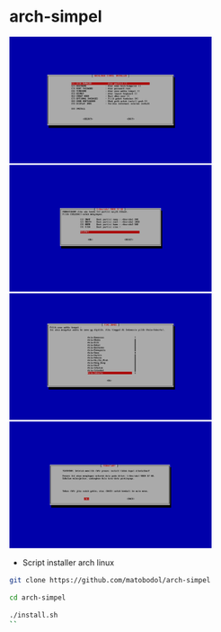 # arch-simpel

<img src="main.png" alt="main" width="360"/> <img src="diskmanager.png" alt="diskmanager" width="360"/>
<img src="timezone.png" alt="timezone" width="360"/> <img src="confirm.png" alt="confirm" width="360"/>

* Script installer arch linux

```bash
git clone https://github.com/matobodol/arch-simpel
```
```bash
cd arch-simpel
```
```bash
./install.sh
``
